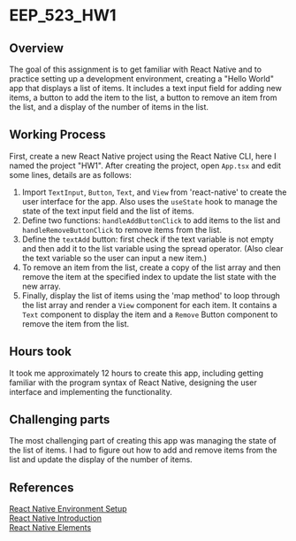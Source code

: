 # EEP_523_HW1

## Overview
The goal of this assignment is to get familiar with React Native and to practice setting up a development environment, creating a "Hello World" app that displays a list of items. It includes a text input field for adding new items, a button to add the item to the list, a button to remove an item from the list, and a display of the number of items in the list.

## Working Process
First, create a new React Native project using the React Native CLI, here I named the project "HW1". After creating the project, open `App.tsx` and edit some lines, details are as follows:

1. Import `TextInput`, `Button`, `Text`, and `View` from 'react-native' to create the user interface for the app. Also uses the `useState` hook to manage the state of the text input field and the list of items.
2. Define two functions: `handleAddButtonClick` to add items to the list and `handleRemoveButtonClick` to remove items from the list.
3. Define the `textAdd` button: first check if the text variable is not empty and then add it to the list variable using the spread operator. (Also clear the text variable so the user can input a new item.)
4. To remove an item from the list, create a copy of the list array and then remove the item at the specified index to update the list state with the new array.
5. Finally, display the list of items using the 'map method' to loop through the list array and render a `View` component for each item. It contains a `Text` component to display the item and a `Remove` Button component to remove the item from the list.


## Hours took
It took me approximately 12 hours to create this app, including getting familiar with the program syntax of React Native, designing the user interface and implementing the functionality.

## Challenging parts
The most challenging part of creating this app was managing the state of the list of items. I had to figure out how to add and remove items from the list and update the display of the number of items.

## References<br>
[React Native Environment Setup](https://reactnative.dev/docs/environment-setup?guide=native)<br>
[React Native Introduction](https://reactnative.dev/docs/getting-started)<br>
[React Native Elements](https://reactnativeelements.com/docs)<br>
